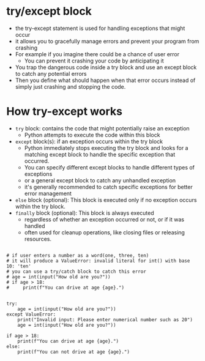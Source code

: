 # try/except block
- the try-except statement is used for handling exceptions that might occur
- it allows you to gracefully manage errors and prevent your program from crashing
- For example if you imagine there could be a chance of user error
  - You can prevent it crashing your code by anticipating it
- You trap the dangerous code inside a try block and use an except block to catch any potential errors
- Then you define what should happen when that error occurs instead of simply just crashing and stopping the code.

# How try-except works
- `try` block: contains the code that might potentially raise an exception
  - Python attempts to execute the code within this block
- `except` block(s): if an exception occurs within the try block
  - Python immediately stops executing the try block and looks for a matching except block to handle the specific exception that occurred.
  - You can specify different except blocks to handle different types of exceptions
  - or a general except block to catch any unhandled exception
  - it's generally recommended to catch specific exceptions for better error management
- `else` block (optional): This block is executed only if no exception occurs within the try block.
- `finally` block (optional): This block is always executed
  - regardless of whether an exception occurred or not, or if it was handled
  - often used for cleanup operations, like closing files or releasing resources.
```

# if user enters a number as a word(one, three, ten)
# it will produce a ValueError: invalid literal for int() with base 10: 'ten'
# you can use a try/catch block to catch this error
# age = int(input("How old are you?"))
# if age > 18:
#     print(f"You can drive at age {age}.")


try:
    age = int(input("How old are you?"))
except ValueError:
    print("Invalid input: Please enter numerical number such as 20")
    age = int(input("How old are you?"))

if age > 18:
    print(f"You can drive at age {age}.")
else:
    print(f"You can not drive at age {age}.")
```